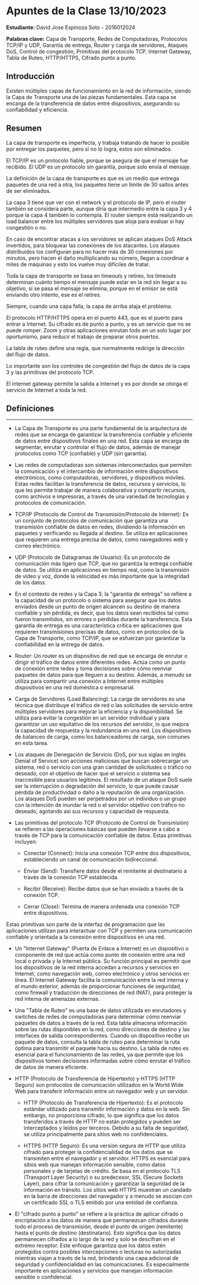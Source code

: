 # Apuntes de la Clase 13/10/2023

**Estudiante:** David Jose Espinoza Soto - 2016012024

**Palabras clave:** Capa de Transporte, Redes de Computadoras, Protocolos TCP/IP y UDP, Garantía de entrega, Router y carga de servidores, Ataques DoS, Control de congestión, Primitivas del protocolo TCP, Internet Gateway, Tabla de Ruteo, HTTP/HTTPS, Cifrado punto a punto.

## Introducción

Existen múltiples capas de funcionamiento en la red de información, siendo la Capa de Transporte una de las piezas fundamentales. Esta capa se encarga de la transferencia de datos entre dispositivos, asegurando su confiabilidad y eficiencia.

## Resumen

La capa de transporte es imperfecta, y trabaja tratando de hacer lo posible por entregar los paquetes, pero si no lo logra, estos son eliminados.

El TCP/IP es un protocolo fiable, porque se asegura de que el mensaje fue recibido. El UDP es un protocolo sin garantía, porque solo envía el mensaje.

La definición de la capa de transporte es que es un medio que entrega paquetes de una red a otra, los paquetes tiene un límite de 30 saltos antes de ser eliminados.

La capa 3 tiene que ver con el network y el protocolo de IP, pero el router también se considera parte, aunque diría que intermedio entre la capa 3 y 4 porque la capa 4 también lo contempla. El router siempre está realizando un load balancer entre los múltiples servidores que aloja para evaluar si hay congestión o no.

En caso de encontrar atacas a los servidores se aplican ataques DoS Attack invertidos, para bloquear las conexiones de los atacantes. Los ataques distribuidos los configuran para no hacer más de 30 conexiones por minutos, pero hacen el daño multiplicando su número, llegan a coordinar a miles de máquinas y esto los vuelve muy difíciles de tratar.

Toda la capa de transporte se basa en timeouts y retires, los timeouts determinan cuánto tiempo el mensaje puede estar en la red sin llegar a su objetivo, si se pasa el mensaje se elimina, porque en el emisor se está enviando otro intento, ese es el retires.

Siempre, cuando una capa falla, la capa de arriba ataja el problema.

El protocolo HTTP/HTTPS opera en el puerto 443, que es el puerto para entrar a Internet. Su cifrado es de punto a punto, y es un servicio que no se puede romper. Zoom y otras aplicaciones enrutan todo en un solo lugar por oportunismo, para reducir el trabajo de preparar otros puertos.

La tabla de ruteo define una regla, que normalmente redirige la dirección del flujo de datos.

Lo importante son los controles de congestión del flujo de datos de la capa 3 y las primitivas del protocolo TCP.

El internet gateway permite la salida a Internet y es por donde se otorga el servicio de Internet a toda la red.

## Definiciones

------------------------------------------------------------------------------------------------------------------------
- La Capa de Transporte es una parte fundamental de la arquitectura de redes que se encarga de garantizar la transferencia confiable y eficiente de datos entre dispositivos finales en una red. Esta capa se encarga de segmentar, enrutar y controlar el flujo de datos, además de manejar protocolos como TCP (confiable) y UDP (sin garantía).

- Las redes de computadoras son sistemas interconectados que permiten la comunicación y el intercambio de información entre dispositivos electrónicos, como computadoras, servidores, y dispositivos móviles. Estas redes facilitan la transferencia de datos, recursos y servicios, lo que les permite trabajar de manera colaborativa y compartir recursos, como archivos e impresoras, a través de una variedad de tecnologías y protocolos de comunicación.

- TCP/IP (Protocolo de Control de Transmisión/Protocolo de Internet): Es un conjunto de protocolos de comunicación que garantiza una transmisión confiable de datos en redes, dividiendo la información en paquetes y verificando su llegada al destino. Se utiliza en aplicaciones que requieren una entrega precisa de datos, como navegadores web y correo electrónico.

- UDP (Protocolo de Datagramas de Usuario): Es un protocolo de comunicación más ligero que TCP, que no garantiza la entrega confiable de datos. Se utiliza en aplicaciones en tiempo real, como la transmisión de video y voz, donde la velocidad es más importante que la integridad de los datos.

- En el contexto de redes y la Capa 3, la "garantía de entrega" se refiere a la capacidad de un protocolo o sistema para asegurar que los datos enviados desde un punto de origen alcancen su destino de manera confiable y sin pérdida, es decir, que los datos sean recibidos tal como fueron transmitidos, sin errores o pérdidas durante la transferencia. Esta garantía de entrega es una característica crítica en aplicaciones que requieren transmisiones precisas de datos, como en protocolos de la Capa de Transporte, como TCP/IP, que se esfuerzan por garantizar la confiabilidad en la entrega de datos.

- Router: Un router es un dispositivo de red que se encarga de enrutar o dirigir el tráfico de datos entre diferentes redes. Actúa como un punto de conexión entre redes y toma decisiones sobre cómo reenviar paquetes de datos para que lleguen a su destino. Además, a menudo se utiliza para compartir una conexión a Internet entre múltiples dispositivos en una red doméstica o empresarial.

- Carga de Servidores (Load Balancing): La carga de servidores es una técnica que distribuye el tráfico de red o las solicitudes de servicio entre múltiples servidores para mejorar la eficiencia y la disponibilidad. Se utiliza para evitar la congestión en un servidor individual y para garantizar un uso equitativo de los recursos del servidor, lo que mejora la capacidad de respuesta y la redundancia en una red. Los dispositivos de balanceo de carga, como los balanceadores de carga, son comunes en esta tarea.

- Los ataques de Denegación de Servicio (DoS, por sus siglas en inglés Denial of Service) son acciones maliciosas que buscan sobrecargar un sistema, red o servicio con una gran cantidad de solicitudes o tráfico no deseado, con el objetivo de hacer que el servicio o sistema sea inaccesible para usuarios legítimos. El resultado de un ataque DoS suele ser la interrupción o degradación del servicio, lo que puede causar pérdida de productividad o daño a la reputación de una organización. Los ataques DoS pueden ser perpetrados por un individuo o un grupo con la intención de inundar la red o el servidor objetivo con tráfico no deseado, agotando así sus recursos y capacidad de respuesta.

- Las primitivas del protocolo TCP (Protocolo de Control de Transmisión) se refieren a las operaciones básicas que pueden llevarse a cabo a través de TCP para la comunicación confiable de datos. Estas primitivas incluyen:

  - Conectar (Connect): Inicia una conexión TCP entre dos dispositivos, estableciendo un canal de comunicación bidireccional.

  - Enviar (Send): Transfiere datos desde el remitente al destinatario a través de la conexión TCP establecida.

  - Recibir (Receive): Recibe datos que se han enviado a través de la conexión TCP.

  - Cerrar (Close): Termina de manera ordenada una conexión TCP entre dispositivos.

Estas primitivas son parte de la interfaz de programación que las aplicaciones utilizan para interactuar con TCP y permiten una comunicación confiable y orientada a la conexión entre dispositivos en una red.

- Un "Internet Gateway" (Puerta de Enlace a Internet) es un dispositivo o componente de red que actúa como punto de conexión entre una red local o privada y la Internet pública. Su función principal es permitir que los dispositivos de la red interna accedan a recursos y servicios en Internet, como navegación web, correo electrónico y otros servicios en línea. El Internet Gateway facilita la comunicación entre la red interna y el mundo exterior, además de proporcionar funciones de seguridad, como firewall y traducción de direcciones de red (NAT), para proteger la red interna de amenazas externas.

- Una "Tabla de Ruteo" es una base de datos utilizada en enrutadores y switches de redes de computadoras para determinar cómo reenviar paquetes de datos a través de la red. Esta tabla almacena información sobre las rutas disponibles en la red, como direcciones de destino y las interfaces de salida correspondientes. Cuando un dispositivo recibe un paquete de datos, consulta la tabla de ruteo para determinar la ruta óptima para transmitir el paquete hacia su destino. La tabla de ruteo es esencial para el funcionamiento de las redes, ya que permite que los dispositivos tomen decisiones informadas sobre cómo enrutar el tráfico de datos de manera eficiente.

- HTTP (Protocolo de Transferencia de Hipertexto) y HTTPS (HTTP Seguro) son protocolos de comunicación utilizados en la World Wide Web para transferir información entre un navegador web y un servidor.

  - HTTP (Protocolo de Transferencia de Hipertexto): Es el protocolo estándar utilizado para transmitir información y datos en la web. Sin embargo, no proporciona cifrado, lo que significa que los datos transferidos a través de HTTP no están protegidos y pueden ser interceptados y leídos por terceros. Debido a su falta de seguridad, se utiliza principalmente para sitios web no confidenciales.

  - HTTPS (HTTP Seguro): Es una versión segura de HTTP que utiliza cifrado para proteger la confidencialidad de los datos que se transmiten entre el navegador y el servidor. HTTPS es esencial para sitios web que manejan información sensible, como datos personales y de tarjetas de crédito. Se basa en el protocolo TLS (Transport Layer Security) o su predecesor, SSL (Secure Sockets Layer), para cifrar la comunicación y garantizar la seguridad de la información en tránsito. Los sitios web HTTPS muestran un candado en la barra de direcciones del navegador y a menudo se asocian con un certificado SSL o TLS emitido por una entidad de confianza.

- El "cifrado punto a punto" se refiere a la práctica de aplicar cifrado o encriptación a los datos de manera que permanezcan cifrados durante todo el proceso de transmisión, desde el punto de origen (remitente) hasta el punto de destino (destinatario). Esto significa que los datos permanecen cifrados a lo largo de la red y solo se descifran en el extremo receptor. Este enfoque garantiza que los datos estén protegidos contra posibles intercepciones o lecturas no autorizadas mientras viajan a través de la red, brindando una capa adicional de seguridad y confidencialidad en las comunicaciones. Es especialmente importante en aplicaciones y servicios que manejan información sensible o confidencial.